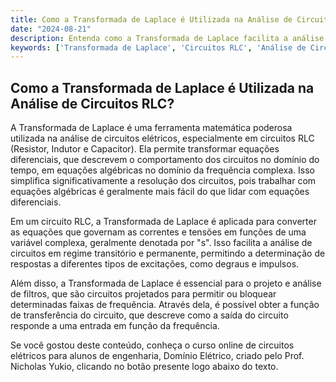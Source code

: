 ```yaml
---
title: Como a Transformada de Laplace é Utilizada na Análise de Circuitos RLC?
date: "2024-08-21"
description: Entenda como a Transformada de Laplace facilita a análise de circuitos RLC em engenharia elétrica.
keywords: ['Transformada de Laplace', 'Circuitos RLC', 'Análise de Circuitos', 'Engenharia Elétrica']
---
```


## Como a Transformada de Laplace é Utilizada na Análise de Circuitos RLC?

A Transformada de Laplace é uma ferramenta matemática poderosa utilizada na análise de circuitos elétricos, especialmente em circuitos RLC (Resistor, Indutor e Capacitor). Ela permite transformar equações diferenciais, que descrevem o comportamento dos circuitos no domínio do tempo, em equações algébricas no domínio da frequência complexa. Isso simplifica significativamente a resolução dos circuitos, pois trabalhar com equações algébricas é geralmente mais fácil do que lidar com equações diferenciais.

Em um circuito RLC, a Transformada de Laplace é aplicada para converter as equações que governam as correntes e tensões em funções de uma variável complexa, geralmente denotada por "s". Isso facilita a análise de circuitos em regime transitório e permanente, permitindo a determinação de respostas a diferentes tipos de excitações, como degraus e impulsos.

Além disso, a Transformada de Laplace é essencial para o projeto e análise de filtros, que são circuitos projetados para permitir ou bloquear determinadas faixas de frequência. Através dela, é possível obter a função de transferência do circuito, que descreve como a saída do circuito responde a uma entrada em função da frequência.

Se você gostou deste conteúdo, conheça o curso online de circuitos elétricos para alunos de engenharia, Domínio Elétrico, criado pelo Prof. Nicholas Yukio, clicando no botão presente logo abaixo do texto.